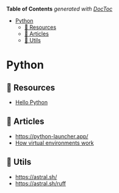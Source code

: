 <!-- START doctoc generated TOC please keep comment here to allow auto update -->
<!-- DON'T EDIT THIS SECTION, INSTEAD RE-RUN doctoc TO UPDATE -->
**Table of Contents**  *generated with [DocToc](https://github.com/thlorenz/doctoc)*

- [Python](#python)
  - [:open_file_folder: Resources](#open_file_folder-resources)
  - [:memo: Articles](#memo-articles)
  - [:rocket: Utils](#rocket-utils)

<!-- END doctoc generated TOC please keep comment here to allow auto update -->

# Python

## :open_file_folder: Resources

- [Hello Python](https://github.com/mouredev/Hello-Python)

## :memo: Articles

- <https://python-launcher.app/>
- [How virtual environments work](https://snarky.ca/how-virtual-environments-work)

## :rocket: Utils

- <https://astral.sh/>
- <https://astral.sh/ruff>
